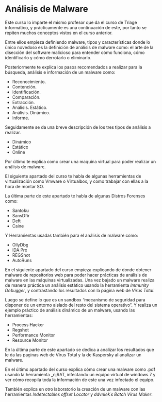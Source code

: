 # Análisis de Malware

Este curso lo imparte el mismo profesor que da el curso de  Triage informático, y prácticamente es una continuación de este, por tanto se repiten muchos conceptos vistos en el curso anterior.

Entre ellos empieza definiendo malware, tipos y características donde lo único novedoso es la definición de análisis de malware como: el arte de la disección del software malicioso para entender cómo funciona, cómo identificarlo y cómo derrotarlo o eliminarlo.

Posteriormente te explica los pasos recomendados a realizar para la búsqueda, análisis e información de un malware como:
- Reconocimiento.
- Contención.
- Identificación.
- Comparación.
- Extracción.
- Análisis. Estático.
- Análisis. Dinámico.
- Informe.

Seguidamente se da una breve descripción de los tres tipos de análisis a realizar.
- Dinámico
- Estático
- Online

Por último te explica como crear una maquina virtual para poder realizar un análisis de malware.

El siguiente apartado del curso te habla de algunas herramientas de virtualización como Vmware o Virtualbox, y como trabajar con ellas a la hora de montar SO.

La última parte de este apartado te habla de algunas Distros Forenses como:
- Santoku
- SansDfir
- Deft
- Caine

Y Herramientas usadas también para el análisis de malware como:
- OllyDbg
- IDA Pro
- REGShot
- AutoRuns

En el siguiente apartado del curso empieza explicando de donde obtener malware de repositorios web para poder hacer prácticas de análisis de malware en las máquinas virtualizadas.
Una vez bajado un malware realiza de manera práctica un análisis estático usando la herramienta _Immunity Debugger_, y contrastando los resultados con la página web de _Virus Total_.

Luego se define lo que es un sandbox “mecanismo de seguridad para disponer de un entorno aislado del resto del sistema operativo”. Y realiza un ejemplo práctico de análisis dinámico de un malware, usando las herramientas:
- Process Hacker
- Regshot
- Performance Monitor
- Resource Monitor

En la última parte de este apartado se dedica a analizar los resultados que le da las paginas web de Virus Total y la de Kaspersky al analizar un malware.

En el último apartado del curso explica cómo crear una malware como .pdf usando la herramienta _njRAT, infectando un equipo virtual de windows 7 y ver cómo recopila toda la información de este una vez infectado el equipo.

También explica en otro laboratorio la creación de un malware con las herramientas _Indetectables offset Locator_ y _ddvniek´s Batch Virus Maker_.

